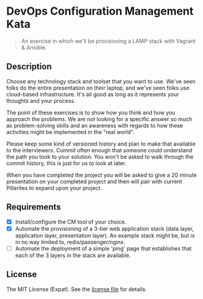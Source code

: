 DevOps Configuration Management Kata
====================================
> An exercise in which we'll be provisioning a LAMP stack with Vagrant & Ansible.

Description
-----------
Choose any technology stack and toolset that you want to use. We've seen folks
do the entire presentation on their laptop, and we've seen folks use cloud-based
infrastructure. It's all good as long as it represents your thoughts and your
process.

The point of these exercises is to show how you think and how you
approach the problems. We are not looking for a specific answer so much as
problem-solving skills and an awareness with regards to how these activities
might be implemented in the "real world".

Please keep some kind of versioned history and plan to make that available to
the interviewers. Commit often enough that someone could understand the path you
took to your solution. You won't be asked to walk through the commit history,
this is just for us to look at later.

When you have completed the project you will be asked to give a 20 minute
presentation on your completed project and then will pair with current
Pillarites to expand upon your project.

Requirements
------------
- [x] Install/configure the CM tool of your choice.
- [x] Automate the provisioning of a 3-tier web application stack (data layer,
      application layer, presentation layer). An example stack might be, but is
      in no way limited to, redis/passenger/nginx.
- [ ] Automate the deployment of a simple 'ping' page that establishes that each
      of the 3 layers in the stack are available.

License
-------
The MIT License (Expat). See the [license file](LICENSE) for details.

